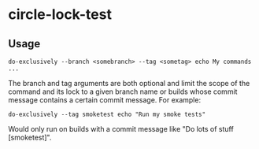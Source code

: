 # circle-lock-test

## Usage

```
do-exclusively --branch <somebranch> --tag <sometag> echo My commands ...
```
The branch and tag arguments are both optional and limit the scope of the command and its lock to a given branch name or builds whose commit message contains a certain commit message. For example:

```
do-exclusively --tag smoketest echo "Run my smoke tests"
```
Would only run on builds with a commit message like "Do lots of stuff [smoketest]".
